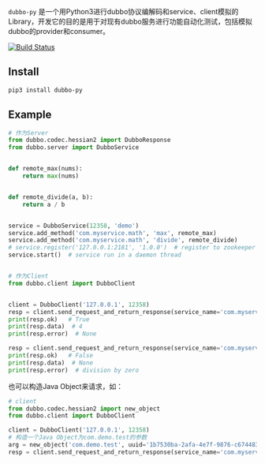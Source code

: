 `dubbo-py` 是一个用Python3进行dubbo协议编解码和service、client模拟的Library，开发它的目的是用于对现有dubbo服务进行功能自动化测试，包括模拟dubbo的provider和consumer。

[![Build Status](https://travis-ci.org/feiyuw/dubbo-py.svg?branch=master)](https://travis-ci.org/feiyuw/dubbo-py)

## Install

```sh
pip3 install dubbo-py
```

## Example

```python
# 作为Server
from dubbo.codec.hessian2 import DubboResponse
from dubbo.server import DubboService


def remote_max(nums):
    return max(nums)


def remote_divide(a, b):
    return a / b


service = DubboService(12358, 'demo')
service.add_method('com.myservice.math', 'max', remote_max)
service.add_method('com.myservice.math', 'divide', remote_divide)
# service.register('127.0.0.1:2181', '1.0.0')  # register to zookeeper
service.start()  # service run in a daemon thread


# 作为Client
from dubbo.client import DubboClient


client = DubboClient('127.0.0.1', 12358)
resp = client.send_request_and_return_response(service_name='com.myservice.math', method_name='max', args=[[1, 2, 3, 4]])
print(resp.ok)   # True
print(resp.data)  # 4
print(resp.error)  # None

resp = client.send_request_and_return_response(service_name='com.myservice.math', method_name='divide', args=[1, 0])
print(resp.ok)   # False
print(resp.data)  # None
print(resp.error)  # division by zero
```

也可以构造Java Object来请求，如：

```python
# client
from dubbo.codec.hessian2 import new_object
from dubbo.client import DubboClient

client = DubboClient('127.0.0.1', 12358)
# 构造一个Java Object为com.demo.test的参数
arg = new_object('com.demo.test', uuid='1b7530ba-2afa-4e7f-9876-c6744831c3fd', id=10, key='helloEvt', param={'name': 'hello', 'value': 'world'}, doit=True)
resp = client.send_request_and_return_response(service_name='com.myservice.complex', method_name='aggr', args=[arg])
```
